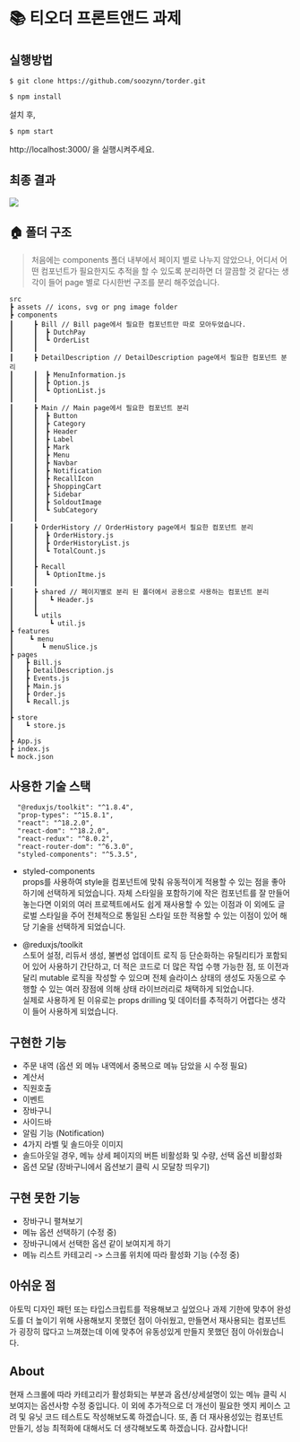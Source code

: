 # 📚 티오더 프론트앤드 과제

## 실행방법

```
$ git clone https://github.com/soozynn/torder.git
```

```
$ npm install
```

설치 후,

```
$ npm start
```

http://localhost:3000/ 을 실행시켜주세요.

## 최종 결과

<img src="./README.asset/result.gif" />

## 🏠 폴더 구조

> 처음에는 components 폴더 내부에서 페이지 별로 나누지 않았으나, 어디서 어떤 컴포넌트가 필요한지도 추적을 할 수 있도록 분리하면 더 깔끔할 것 같다는 생각이 들어 page 별로 다시한번 구조를 분리 해주었습니다.

```
src
┣ assets // icons, svg or png image folder
┣ components
┃     ┣ Bill // Bill page에서 필요한 컴포넌트만 따로 모아두었습니다.
┃     ┃  ┣ DutchPay
┃     ┃  ┗ OrderList
┃     ┃
┃     ┣ DetailDescription // DetailDescription page에서 필요한 컴포넌트 분리
┃     ┃  ┣ MenuInformation.js
┃     ┃  ┣ Option.js
┃     ┃  ┗ OptionList.js
┃     ┃
┃     ┣ Main // Main page에서 필요한 컴포넌트 분리
┃     ┃  ┣ Button
┃     ┃  ┣ Category
┃     ┃  ┣ Header
┃     ┃  ┣ Label
┃     ┃  ┣ Mark
┃     ┃  ┣ Menu
┃     ┃  ┣ Navbar
┃     ┃  ┣ Notification
┃     ┃  ┣ RecallIcon
┃     ┃  ┣ ShoppingCart
┃     ┃  ┣ Sidebar
┃     ┃  ┣ SoldoutImage
┃     ┃  ┗ SubCategory
┃     ┃
┃     ┣ OrderHistory // OrderHistory page에서 필요한 컴포넌트 분리
┃     ┃  ┣ OrderHistory.js
┃     ┃  ┣ OrderHistoryList.js
┃     ┃  ┗ TotalCount.js
┃     ┃
┃     ┣ Recall
┃     ┃  ┗ OptionItme.js
┃     ┃
┃     ┣ shared // 페이지별로 분리 된 폴더에서 공용으로 사용하는 컴포넌트 분리
┃     ┃   ┗ Header.js
┃     ┃
┃     ┗ utils
┃         ┗ util.js
┣ features
┃    ┗ menu
┃       ┗ menuSlice.js
┣ pages
┃   ┣ Bill.js
┃   ┣ DetailDescription.js
┃   ┣ Events.js
┃   ┣ Main.js
┃   ┣ Order.js
┃   ┗ Recall.js
┃
┣ store
┃   ┗ store.js
┃
┣ App.js
┣ index.js
┗ mock.json
```

## 사용한 기술 스택

```
  "@reduxjs/toolkit": "^1.8.4",
  "prop-types": "^15.8.1",
  "react": "^18.2.0",
  "react-dom": "^18.2.0",
  "react-redux": "^8.0.2",
  "react-router-dom": "^6.3.0",
  "styled-components": "^5.3.5",
```

- styled-components<br />
  props를 사용하여 style을 컴포넌트에 맞춰 유동적이게 적용할 수 있는 점을 좋아하기에 선택하게 되었습니다. 자체 스타일을 포함하기에 작은 컴포넌트를 잘 만들어 놓는다면 이외의 여러 프로젝트에서도 쉽게 재사용할 수 있는 이점과 이 외에도 글로벌 스타일을 주어 전체적으로 통일된 스타일 또한 적용할 수 있는 이점이 있어 해당 기술을 선택하게 되었습니다.

- @reduxjs/toolkit<br />
  스토어 설정, 리듀서 생성, 불변성 업데이트 로직 등 단순화하는 유틸리티가 포함되어 있어 사용하기 간단하고, 더 적은 코드로 더 많은 작업 수행 가능한 점, 또 이전과 달리 mutable 로직을 작성할 수 있으며 전체 슬라이스 상태의 생성도 자동으로 수행할 수 있는 여러 장점에 의해 상태 라이브러리로 채택하게 되었습니다.
  <br />
  실제로 사용하게 된 이유로는 props drilling 및 데이터를 추적하기 어렵다는 생각이 들어 사용하게 되었습니다.

## 구현한 기능

- 주문 내역 (옵션 외 메뉴 내역에서 중복으로 메뉴 담았을 시 수정 필요)
- 계산서
- 직원호출
- 이벤트
- 장바구니
- 사이드바
- 알림 기능 (Notification)
- 4가지 라벨 및 솔드아웃 이미지
- 솔드아웃일 경우, 메뉴 상세 페이지의 버튼 비활성화 및 수량, 선택 옵션 비활성화
- 옵션 모달 (장바구니에서 옵션보기 클릭 시 모달창 띄우기)

## 구현 못한 기능

- 장바구니 펼쳐보기
- 메뉴 옵션 선택하기 (수정 중)
- 장바구니에서 선택한 옵션 같이 보여지게 하기
- 메뉴 리스트 카테고리 -> 스크롤 위치에 따라 활성화 기능 (수정 중)

## 아쉬운 점

아토믹 디자인 패턴 또는 타입스크립트를 적용해보고 싶었으나 과제 기한에 맞추어 완성도를 더 높이기 위해 사용해보지 못했던 점이 아쉬웠고, 만들면서 재사용되는 컴포넌트가 굉장히 많다고 느껴졌는데 이에 맞추어 유동성있게 만들지 못했던 점이 아쉬웠습니다.

## About

현재 스크롤에 따라 카테고리가 활성화되는 부분과 옵션/상세설명이 있는 메뉴 클릭 시 보여지는 옵션사항 수정 중입니다. 이 외에
추가적으로 더 개선이 필요한 엣지 케이스 고려 및 유닛 코드 테스트도 작성해보도록 하겠습니다. 또, 좀 더 재사용성있는 컴포넌트 만들기, 성능 최적화에 대해서도 더 생각해보도록 하겠습니다. 감사합니다!
